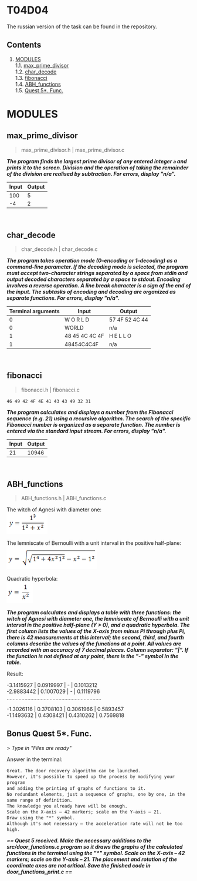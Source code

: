 # T04D04
The russian version of the task can be found in the repository.

## Contents

1. [MODULES](#MODULES) \
 1.1. [max_prime_divisor](#max_prime_divisor) \
 1.2. [char_decode](#char_decode) \
 1.3. [fibonacci](#fibonacci) \
 1.4. [ABH_functions](#ABH_functions) \
 1.5. [Quest 5*. Func.](#bonus-quest-5-func) 




# MODULES

## max_prime_divisor

> max_prime_divisor.h | max_prime_divisor.c

***The program finds the largest prime divisor of any entered integer `a` and prints it to the screen. Division and the operation of taking the remainder of the division are realised by subtraction. 
For errors, display "n/a".***

| Input | Output |
| ------ | ------ |
| 100 | 5 |
| -4 | 2 |

<br/>


## char_decode

> char_decode.h | char_decode.c

***The program takes operation mode (0–encoding or 1–decoding) as a command-line parameter. 
If the decoding mode is selected, the program must accept two-character strings separated by a space from stdin and output decoded characters separated by a space to stdout. Encoding involves a reverse 
operation. A line break character is a sign of the end of the input. The subtasks of encoding and decoding are organized as separate functions. 
For errors, display "n/a".***

| Terminal arguments | Input | Output |
| ------ | ------ | ------ |
| 0 | W O R L D | 57 4F 52 4C 44 |
| 0 | WORLD | n/a |
| 1 | 48 45 4C 4C 4F | H E L L O |
| 1 | 48454C4C4F | n/a |

<br/>


## fibonacci

> fibonacci.h | fibonacci.c

    46 49 42 4F 4E 41 43 43 49 32 31

***The program calculates and displays a number from the Fibonacci sequence (e.g. 21) using a recursive algorithm. The search of the specific Fibonacci number is organized as a separate function. The number is entered via the standard input stream. 
For errors, display "n/a".***

| Input | Output |
| ------ | ------ |
| 21 | 10946 |
<br/>


## ABH_functions

> ABH_functions.h | ABH_functions.c

The witch of Agnesi with diameter one: \
![The witch of Agnesi](misc/images/va.png) 

The lemniscate of Bernoulli with a unit interval in the positive half-plane: \
![The lemniscate of Bernoulli](misc/images/lb.png)

Quadratic hyperbola: \
![Quadratic hyperbola](misc/images/g.png) 

***The program calculates and displays a table with three functions: the witch of Agnesi with diameter one, the lemniscate of Bernoulli with a unit interval in the positive half-plane (Y > 0), and a quadratic hyperbola. The first column lists the values of the X-axis from minus Pi through plus Pi, there is 42 measurements at this interval; the second, third, and fourth columns describe the values ​​of the functions at a point. All values are recorded with an accuracy of 7 decimal places. Column separator: "|". 
If the function is not defined at any point, there is the "-" symbol in the table.***

Result:

-3.1415927 | 0.0919997 | - | 0.1013212<br/>
-2.9883442 | 0.1007029 | - | 0.1119796<br/>
................................................................

-1.3026116 | 0.3708103 | 0.3061966 | 0.5893457<br/>
-1.1493632 | 0.4308421 | 0.4310262 | 0.7569818


## Bonus Quest 5*. Func.

\> *Type in "Files are ready"*

Answer in the terminal: 

    Great. The door recovery algorithm can be launched. 
    However, it's possible to speed up the process by modifying your program
    and adding the printing of graphs of functions to it.
    No redundant elements, just a sequence of graphs, one by one, in the same range of definition.
    The knowledge you already have will be enough. 
    Scale on the X-axis – 42 markers; scale on the Y-axis – 21. 
    Draw using the "*" symbol. 
    Although it's not necessary – the acceleration rate will not be too high. 

***== Quest 5 received. Make the necessary additions to the src/door_functions.c program so it draws the graphs of the calculated functions in the terminal using the "\*" symbol. Scale on the X-axis – 42 markers; scale on the Y-axis – 21. The placement and rotation of the coordinate axes are not critical. Save the finished code in door_functions_print.c ==***

